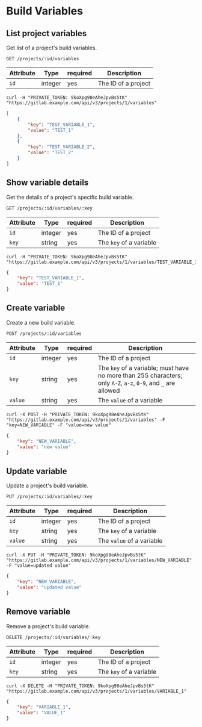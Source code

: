 # Build Variables

## List project variables

Get list of a project's build variables.

```
GET /projects/:id/variables
```

| Attribute | Type    | required | Description         |
|-----------|---------|----------|---------------------|
| `id`      | integer | yes      | The ID of a project |

```
curl -H "PRIVATE_TOKEN: 9koXpg98eAheJpvBs5tK" "https://gitlab.example.com/api/v3/projects/1/variables"
```

```json
[
    {
        "key": "TEST_VARIABLE_1",
        "value": "TEST_1"
    },
    {
        "key": "TEST_VARIABLE_2",
        "value": "TEST_2"
    }
]
```

## Show variable details

Get the details of a project's specific build variable.

```
GET /projects/:id/variables/:key
```

| Attribute | Type    | required | Description           |
|-----------|---------|----------|-----------------------|
| `id`      | integer | yes      | The ID of a project   |
| `key`     | string  | yes      | The `key` of a variable |

```
curl -H "PRIVATE_TOKEN: 9koXpg98eAheJpvBs5tK" "https://gitlab.example.com/api/v3/projects/1/variables/TEST_VARIABLE_1"
```

```json
{
    "key": "TEST_VARIABLE_1",
    "value": "TEST_1"
}
```

## Create variable

Create a new build variable.

```
POST /projects/:id/variables
```

| Attribute | Type    | required | Description           |
|-----------|---------|----------|-----------------------|
| `id`      | integer | yes      | The ID of a project   |
| `key`     | string  | yes      | The `key` of a variable; must have no more than 255 characters; only `A-Z`, `a-z`, `0-9`, and `_` are allowed |
| `value`   | string  | yes      | The `value` of a variable |

```
curl -X POST -H "PRIVATE_TOKEN: 9koXpg98eAheJpvBs5tK" "https://gitlab.example.com/api/v3/projects/1/variables" -F "key=NEW_VARIABLE" -F "value=new value"
```

```json
{
    "key": "NEW_VARIABLE",
    "value": "new value"
}
```

## Update variable

Update a project's build variable.

```
PUT /projects/:id/variables/:key
```

| Attribute | Type    | required | Description             |
|-----------|---------|----------|-------------------------|
| `id`      | integer | yes      | The ID of a project     |
| `key`     | string  | yes      | The `key` of a variable   |
| `value`   | string  | yes      | The `value` of a variable |

```
curl -X PUT -H "PRIVATE_TOKEN: 9koXpg98eAheJpvBs5tK" "https://gitlab.example.com/api/v3/projects/1/variables/NEW_VARIABLE" -F "value=updated value"
```

```json
{
    "key": "NEW_VARIABLE",
    "value": "updated value"
}
```

## Remove variable

Remove a project's build variable.

```
DELETE /projects/:id/variables/:key
```

| Attribute | Type    | required | Description             |
|-----------|---------|----------|-------------------------|
| `id`      | integer | yes      | The ID of a project     |
| `key`     | string  | yes      | The `key` of a variable |

```
curl -X DELETE -H "PRIVATE_TOKEN: 9koXpg98eAheJpvBs5tK" "https://gitlab.example.com/api/v3/projects/1/variables/VARIABLE_1"
```

```json
{
    "key": "VARIABLE_1",
    "value": "VALUE_1"
}
```
